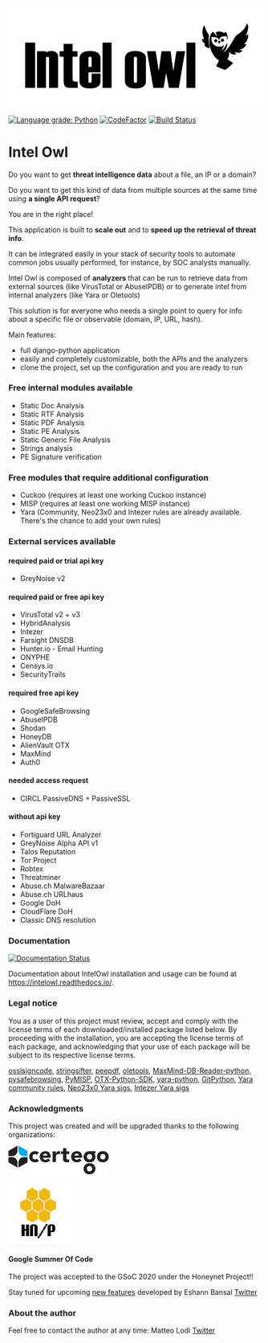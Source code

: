 ![Intel Owl](static_intel/intel_owl.jpeg)


[![Language grade: Python](https://img.shields.io/lgtm/grade/python/g/intelowlproject/IntelOwl.svg?logo=lgtm&logoWidth=18)](https://lgtm.com/projects/g/intelowlproject/IntelOwl/context:python)
[![CodeFactor](https://www.codefactor.io/repository/github/intelowlproject/intelowl/badge)](https://www.codefactor.io/repository/github/intelowlproject/intelowl)
[![Build Status](https://travis-ci.com/intelowlproject/IntelOwl.svg?branch=master)](https://travis-ci.org/intelowlproject/IntelOwl)
# Intel Owl

Do you want to get **threat intelligence data** about a file, an IP or a domain?

Do you want to get this kind of data from multiple sources at the same time using **a single API request**?

You are in the right place!

This application is built to **scale out** and to **speed up the retrieval of threat info**.

It can be integrated easily in your stack of security tools to automate common jobs usually performed, for instance, by SOC analysts manually.

Intel Owl is composed of **analyzers** that can be run to retrieve data from external sources (like VirusTotal or AbuseIPDB) or to generate intel from internal analyzers (like Yara or Oletools)

This solution is for everyone who needs a single point to query for info about a specific file or observable (domain, IP, URL, hash).

Main features:
- full django-python application
- easily and completely customizable, both the APIs and the analyzers
- clone the project, set up the configuration and you are ready to run

### Free internal modules available
* Static Doc Analysis
* Static RTF Analysis
* Static PDF Analysis
* Static PE Analysis
* Static Generic File Analysis
* Strings analysis
* PE Signature verification

### Free modules that require additional configuration
* Cuckoo (requires at least one working Cuckoo instance)
* MISP (requires at least one working MISP instance)
* Yara (Community, Neo23x0 and Intezer rules are already available. There's the chance to add your own rules)

### External services available
#### required paid or trial api key
* GreyNoise v2
#### required paid or free api key
* VirusTotal v2 + v3
* HybridAnalysis
* Intezer
* Farsight DNSDB
* Hunter.io - Email Hunting
* ONYPHE 
* Censys.io
* SecurityTrails
#### required free api key
* GoogleSafeBrowsing
* AbuseIPDB
* Shodan
* HoneyDB
* AlienVault OTX
* MaxMind
* Auth0
#### needed access request
* CIRCL PassiveDNS + PassiveSSL
#### without api key
* Fortiguard URL Analyzer
* GreyNoise Alpha API v1
* Talos Reputation
* Tor Project
* Robtex
* Threatminer
* Abuse.ch MalwareBazaar
* Abuse.ch URLhaus
* Google DoH
* CloudFlare DoH
* Classic DNS resolution

### Documentation
[![Documentation Status](https://readthedocs.org/projects/intelowl/badge/?version=latest)](https://intelowl.readthedocs.io/en/latest/?badge=latest)

Documentation about IntelOwl installation and usage can be found at https://intelowl.readthedocs.io/.


### Legal notice
You as a user of this project must review, accept and comply with the license
terms of each downloaded/installed package listed below. By proceeding with the
installation, you are accepting the license terms of each package, and
acknowledging that your use of each package will be subject to its respective
license terms.

[osslsigncode](https://github.com/develar/osslsigncode), 
[stringsifter](https://github.com/fireeye/stringsifter),
[peepdf](https://github.com/jesparza/peepdf),
[oletools](https://github.com/decalage2/oletools),
[MaxMind-DB-Reader-python](https://github.com/maxmind/MaxMind-DB-Reader-python),
[pysafebrowsing](https://github.com/Te-k/pysafebrowsing),
[PyMISP](https://github.com/MISP/PyMISP),
[OTX-Python-SDK](https://github.com/AlienVault-OTX/OTX-Python-SDK),
[yara-python](https://github.com/VirusTotal/yara-python),
[GitPython](https://github.com/gitpython-developers/GitPython),
[Yara community rules](https://github.com/Yara-Rules),
[Neo23x0 Yara sigs](https://github.com/Neo23x0/signature-base),
[Intezer Yara sigs](https://github.com/intezer/yara-rules)

### Acknowledgments
This project was created and will be upgraded thanks to the following organizations:

![Certego](static_intel/Certego.png)

![Honeynet](static_intel/logo-thp-100.png)

#### Google Summer Of Code
The project was accepted to the GSoC 2020 under the Honeynet Project!! 

Stay tuned for upcoming [new features](https://www.honeynet.org/gsoc/gsoc-2020/google-summer-of-code-2020-project-ideas/#intel-owl-improvements) developed by Eshann Bansal [Twitter](https://twitter.com/mask0fmydisguis)


### About the author 
Feel free to contact the author at any time:
Matteo Lodi [Twitter](https://twitter.com/matte_lodi)